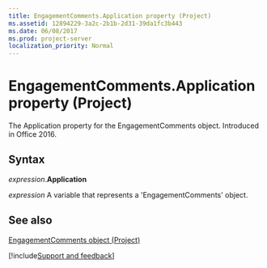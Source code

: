 ```yaml
---
title: EngagementComments.Application property (Project)
ms.assetid: 12894229-3a2c-2b1b-2d31-39da1fc3b443
ms.date: 06/08/2017
ms.prod: project-server
localization_priority: Normal
---
```



# EngagementComments.Application property (Project)

The Application property for the EngagementComments object. Introduced in Office 2016.


## Syntax

_expression_.**Application**

_expression_ A variable that represents a 'EngagementComments' object.


## See also


[EngagementComments object (Project)](Project.engagementcomments.md)

[!include[Support and feedback](~/includes/feedback-boilerplate.md)]